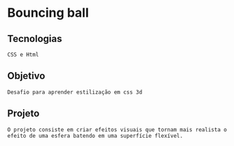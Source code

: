 # Bouncing ball

## Tecnologias
    CSS e Html

## Objetivo
    Desafio para aprender estilização em css 3d

## Projeto
    O projeto consiste em criar efeitos visuais que tornam mais realista o efeito de uma esfera batendo em uma superfície flexível.